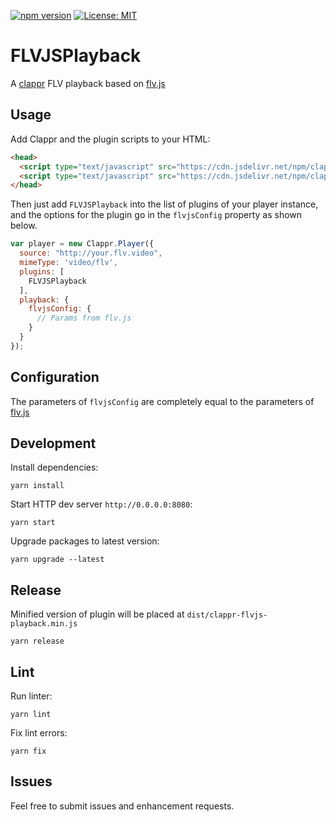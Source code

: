 [![npm version](https://badge.fury.io/js/clappr-flvjs-playback.svg)](https://badge.fury.io/js/clappr-flvjs-playback)
[![License: MIT](https://img.shields.io/badge/License-MIT-yellow.svg)](https://opensource.org/licenses/MIT)

# FLVJSPlayback

A [clappr](https://github.com/clappr/clappr) FLV playback based on [flv.js](https://github.com/Bilibili/flv.js)

## Usage

Add Clappr and the plugin scripts to your HTML:

```html
<head>
  <script type="text/javascript" src="https://cdn.jsdelivr.net/npm/clappr@latest/dist/clappr.min.js"></script>
  <script type="text/javascript" src="https://cdn.jsdelivr.net/npm/clappr-flvjs-playback@latest/dist/clappr-flvjs-playback.min.js"></script>
</head>
```

Then just add `FLVJSPlayback` into the list of plugins of your player instance, and the options for the plugin go in the `flvjsConfig` property as shown below.

```javascript
var player = new Clappr.Player({
  source: "http://your.flv.video",
  mimeType: 'video/flv',
  plugins: [
    FLVJSPlayback
  ],
  playback: {
    flvjsConfig: {
      // Params from flv.js
    }
  }
});
```

## Configuration

The parameters of `flvjsConfig` are completely equal to the parameters of [flv.js](https://github.com/Bilibili/flv.js/blob/master/docs/api.md#config)

## Development

Install dependencies:

```shell
yarn install
```

Start HTTP dev server `http://0.0.0.0:8080`:

```shell
yarn start
```

Upgrade packages to latest version:

```shell
yarn upgrade --latest
```

## Release

Minified version of plugin will be placed at `dist/clappr-flvjs-playback.min.js`

```shell
yarn release
```

## Lint

Run linter:

```shell
yarn lint
```

Fix lint errors:

```shell
yarn fix
```

## Issues

Feel free to submit issues and enhancement requests.
